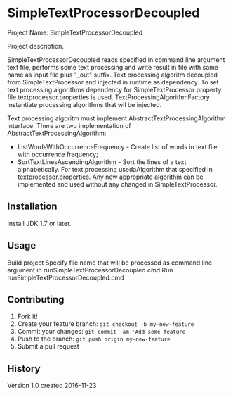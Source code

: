 # SimpleTextProcessorDecoupled

Project Name: SimpleTextProcessorDecoupled

Project description.

SimpleTextProcessorDecoupled reads specified in command line argument text file, performs some text processing 
and write result in file with same name as input file plus "_out" suffix.
Text processing algoritm decoupled from SimpleTextProcessor and injected in runtime as dependency.
To set text processing algorithms dependency for SimpleTextProcessor property file textprocessor.properties is used.
TextProcessingAlgorithmFactory instantiate processing algorithms that wil be injected.

Text processing algoritm must implement AbstractTextProcessingAlgorithm interface.
There are two implementation of AbstractTextProcessingAlgorithm:
- ListWordsWithOccurrenceFrequency  - Create list of words in text file with occurrence frequency;
- SortTextLinesAscendingAlgorithm - Sort the lines of a text alphabetically.
For text processing usedaAlgorithm that specified in textprocessor.properties.
Any new appropriate algorithm can be implemented and used without any changed in SimpleTextProcessor. 


## Installation

Install JDK 1.7 or later.

## Usage
Build project
Specify file name that will be processed as command line argument in runSimpleTextProcessorDecoupled.cmd 
Run runSimpleTextProcessorDecoupled.cmd 



## Contributing

1. Fork it!
2. Create your feature branch: `git checkout -b my-new-feature`
3. Commit your changes: `git commit -am 'Add some feature'`
4. Push to the branch: `git push origin my-new-feature`
5. Submit a pull request 


## History

Version 1.0 created 2016-11-23

